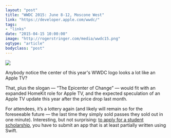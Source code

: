 ```yaml
---
layout: "post"
title: "WWDC 2015: June 8-12, Moscone West"
link: "https://developer.apple.com/wwdc/"
tags: 
- "links"
date: "2015-04-15 10:00:00"
image: "http://rogerstringer.com/media/wwdc15.png"
ogtype: "article"
bodyclass: "post"
---
```


![](http://rogerstringer.com/media/wwdc15.png)

Anybody notice the center of this year's WWDC logo looks a lot like an Apple TV?

That, plus the slogan — “The Epicenter of Change” — would fit with an expanded HomeKit role for Apple TV, and the expected speculation of an Apple TV update this year after the price drop last month.

For attendees, it’s a lottery again (and likely will remain so for the foreseeable future — the last time they simply sold passes they sold out in one minute). Interesting, but not surprising: [to apply for a student scholarship](https://developer.apple.com/wwdc/scholarships/), you have to submit an app that is at least partially written using Swift.